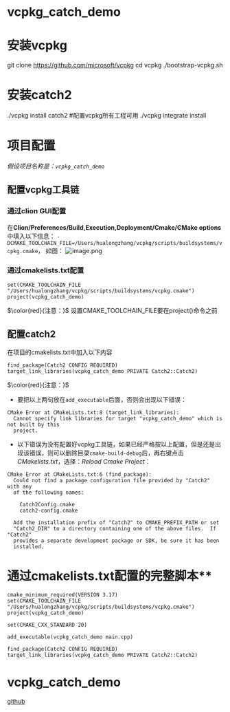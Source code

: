 # vcpkg_catch_demo

# 安装vcpkg
git clone https://github.com/microsoft/vcpkg
cd vcpkg
./bootstrap-vcpkg.sh

# 安装catch2
./vcpkg install catch2
#配置vcpkg所有工程可用
./vcpkg integrate install

# 项目配置
*假设项目名称是：`vcpkg_catch_demo`*

## 配置vcpkg工具链
### 通过clion GUI配置
在**Clion/Preferences/Build,Execution,Deployment/Cmake/CMake options**中填入以下信息：
`-DCMAKE_TOOLCHAIN_FILE=/Users/hualongzhang/vcpkg/scripts/buildsystems/vcpkg.cmake`，
如图：
![image.png](https://upload-images.jianshu.io/upload_images/1489066-61331f657c7ea447.png?imageMogr2/auto-orient/strip%7CimageView2/2/w/1240)

### 通过cmakelists.txt配置
```
set(CMAKE_TOOLCHAIN_FILE "/Users/hualongzhang/vcpkg/scripts/buildsystems/vcpkg.cmake")
project(vcpkg_catch_demo)
```
$\color{red}{注意：}$ 设置CMAKE_TOOLCHAIN_FILE要在project()命令之前

## 配置catch2
在项目的cmakelists.txt中加入以下内容
```
find_package(Catch2 CONFIG REQUIRED)
target_link_libraries(vcpkg_catch_demo PRIVATE Catch2::Catch2)
```
$\color{red}{注意：}$ 
* 要把以上两句放在`add_executable`后面，否则会出现以下错误：
```
CMake Error at CMakeLists.txt:8 (target_link_libraries):
  Cannot specify link libraries for target "vcpkg_catch_demo" which is not built by this
  project.
```
* 以下错误为没有配置好vcpkg工具链，如果已经严格按以上配置，但是还是出现该错误，则可以删除目录`cmake-build-debug`后，再右键点击*CMakelists.txt*，选择：*Reload Cmake Project*：
```
CMake Error at CMakeLists.txt:6 (find_package):
  Could not find a package configuration file provided by "Catch2" with any
  of the following names:

    Catch2Config.cmake
    catch2-config.cmake

  Add the installation prefix of "Catch2" to CMAKE_PREFIX_PATH or set
  "Catch2_DIR" to a directory containing one of the above files.  If "Catch2"
  provides a separate development package or SDK, be sure it has been
  installed.
```
# 通过cmakelists.txt配置的完整脚本**
```
cmake_minimum_required(VERSION 3.17)
set(CMAKE_TOOLCHAIN_FILE "/Users/hualongzhang/vcpkg/scripts/buildsystems/vcpkg.cmake")
project(vcpkg_catch_demo)

set(CMAKE_CXX_STANDARD 20)

add_executable(vcpkg_catch_demo main.cpp)

find_package(Catch2 CONFIG REQUIRED)
target_link_libraries(vcpkg_catch_demo PRIVATE Catch2::Catch2)
```

# vcpkg_catch_demo
[github](https://github.com/zhlongfj/vcpkg_catch_demo)
